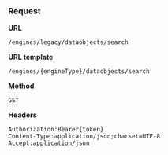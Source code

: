 ### Request

**URL**

`/engines/legacy/dataobjects/search`

**URL template**

`/engines/{engineType}/dataobjects/search`

**Method**

`GET`

**Headers**

`Authorization:Bearer{token}`  
`Content-Type:application/json;charset=UTF-8`  
`Accept:application/json`  
